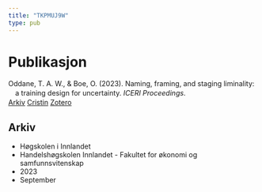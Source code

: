 ```yaml
---
title: "TKPMUJ9W"
type: pub
---
```

<h1>Publikasjon</h1>
<article id="csl-bib-container-TKPMUJ9W" class="csl-bib-container">
  <div class="csl-bib-body" style="line-height: 1.35; padding-left: 1em; text-indent:-1em;">
  <div class="csl-entry">Oddane, T. A. W., &amp; Boe, O. (2023). Naming, framing, and staging liminality: a training design for uncertainty. <i>ICERI Proceedings</i>.</div>
</div>
  <div class="csl-bib-buttons">
    <a href="#taxonomy-article-TKPMUJ9W" class="csl-bib-button">Arkiv</a>
    <a href alt="Cristin URL" class="csl-bib-button">Cristin</a>
    <a href alt="Zotero URL" class="csl-bib-button">Zotero</a>
  </div>
  <div id="csl-bib-meta-container-TKPMUJ9W"></div>
</article>
<div id="csl-bib-meta-TKPMUJ9W" class="csl-bib-meta">
  <article id="taxonomy-article-TKPMUJ9W" class="taxonomy-article">
    <h1>Arkiv</h1>
    <ul>
      <li>Høgskolen i Innlandet</li>
      <li>Handelshøgskolen Innlandet - Fakultet for økonomi og samfunnsvitenskap</li>
      <li>2023</li>
      <li>September</li>
    </ul>
  </article>
</div>
